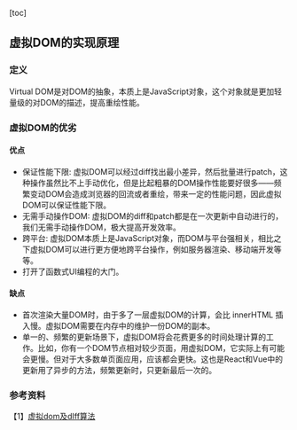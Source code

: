 [toc]

## 虚拟DOM的实现原理

### 定义

Virtual DOM是对DOM的抽象，本质上是JavaScript对象，这个对象就是更加轻量级的对DOM的描述，提高重绘性能。

### 虚拟DOM的优劣

#### 优点

- 保证性能下限: 虚拟DOM可以经过diff找出最小差异，然后批量进行patch，这种操作虽然比不上手动优化，但是比起粗暴的DOM操作性能要好很多——频繁变动DOM会造成浏览器的回流或者重绘，带来一定的性能问题，因此虚拟DOM可以保证性能下限。
- 无需手动操作DOM: 虚拟DOM的diff和patch都是在一次更新中自动进行的，我们无需手动操作DOM，极大提高开发效率。
- 跨平台: 虚拟DOM本质上是JavaScript对象，而DOM与平台强相关，相比之下虚拟DOM可以进行更方便地跨平台操作，例如服务器渲染、移动端开发等等。
- 打开了函数式UI编程的大门。

#### 缺点

- 首次渲染大量DOM时，由于多了一层虚拟DOM的计算，会比 innerHTML 插入慢。虚拟DOM需要在内存中的维护一份DOM的副本。
- 单一的、频繁的更新场景下，虚拟DOM将会花费更多的时间处理计算的工作。比如，你有一个DOM节点相对较少页面，用虚拟DOM，它实际上有可能会更慢。但对于大多数单页面应用，应该都会更快。这也是React和Vue中的更新用了异步的方法，频繁更新时，只更新最后一次的。

### 参考资料

【1】[虚拟dom及dIff算法](https://juejin.cn/post/6844904078196097031)

